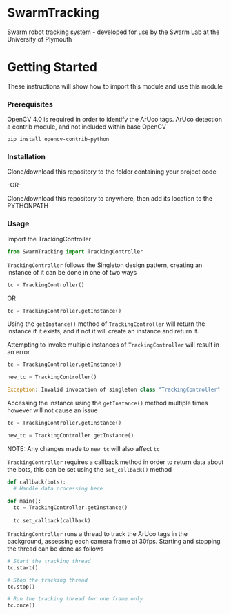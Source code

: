 # SwarmTracking
Swarm robot tracking system - developed for use by the Swarm Lab at the University of Plymouth

# Getting Started
These instructions will show how to import this module and use this module

### Prerequisites
OpenCV 4.0 is required in order to identify the ArUco tags. ArUco detection a contrib module, and not included within base OpenCV
```
pip install opencv-contrib-python
```

### Installation
Clone/download this repository to the folder containing your project code

-OR-

Clone/download this repository to anywhere, then add its location to the PYTHONPATH


### Usage
Import the TrackingController
```python
from SwarmTracking import TrackingController
```

`TrackingController` follows the Singleton design pattern, creating an instance of it can be done in one of two ways
```python
tc = TrackingController()
```

OR

```python
tc = TrackingController.getInstance()
```
Using the `getInstance()` method of `TrackingController` will return the instance if it exists, and if not it will create an instance and return it.

Attempting to invoke multiple instances of `TrackingController` will result in an error
```python
tc = TrackingController.getInstance()

new_tc = TrackingController()

Exception: Invalid invocation of singleton class "TrackingController"
```

Accessing the instance using the `getInstance()` method multiple times however will not cause an issue
```python
tc = TrackingController.getInstance()

new_tc = TrackingController.getInstance()
```

NOTE: Any changes made to `new_tc` will also affect `tc`

`TrackingController` requires a callback method in order to return data about the bots, this can be set using the `set_callback()` method
```python
def callback(bots):
  # Handle data processing here
  
def main():
  tc = TrackingController.getInstance()
  
  tc.set_callback(callback)
```

`TrackingController` runs a thread to track the ArUco tags in the background, assessing each camera frame at 30fps. Starting and stopping the thread can be done as follows
```python
# Start the tracking thread
tc.start()

# Stop the tracking thread
tc.stop()

# Run the tracking thread for one frame only
tc.once()
```
